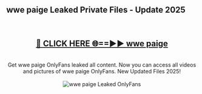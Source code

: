 <h2>wwe paige Leaked Private Files - Update 2025</h2>
<br>
<div align="center">
<h2><a href="https://cliphot.my.id/wwe_paige" rel="nofollow">🔴 CLICK HERE 🌐==►► wwe paige</a></h2>
<br>
Get wwe paige OnlyFans leaked all content. Now you can access all videos and pictures of wwe paige OnlyFans. New Updated Files 2025!
<br>
<br>
<a href="https://cliphot.my.id/wwe_paige" rel="nofollow" data-target="animated-image.originalLink"><img src="https://i.ibb.co.com/WyWwxjT/player-gif2.gif" alt="wwe paige Leaked OnlyFans" style="max-width: 100%; display: inline-block;" data-target="animated-image.originalImage"></a>
</div>
<br>